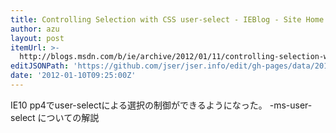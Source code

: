 ```yaml
---
title: Controlling Selection with CSS user-select - IEBlog - Site Home - MSDN Blogs
author: azu
layout: post
itemUrl: >-
  http://blogs.msdn.com/b/ie/archive/2012/01/11/controlling-selection-with-css-user-select.aspx
editJSONPath: 'https://github.com/jser/jser.info/edit/gh-pages/data/2012/01/index.json'
date: '2012-01-10T09:25:00Z'
---
```

IE10 pp4でuser-selectによる選択の制御ができるようになった。
-ms-user-select についての解説
